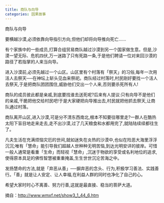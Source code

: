 ```yaml
---
title: 商队与向导
categories: 因果故事
---
```


	   
商队与向导

要横越沙漠,必须依靠向导指引方向,但他们却将向导推向死亡……

有个家族中的一些成员,打算合组贸易商队越过沙漠到另一个国家做生意。但是,沙漠一望无际、危机四伏,万一迷路了只有死路一条,于是他们聘请一位对来回沙漠的路径了若指掌的人来当向导。

进入沙漠前,必须先越过一个山区。山区里有个村落有「祭天」的习俗,每年一次用活人去祭天──在神坛上斩头见血来祭祀。商队经过村落时,村民刚好要找一个活人去祭天,于是把商队团团围住,威胁他们交出一个人来,否则要杀死所有人!

商队的成员彼此都是亲戚,到底要找谁去送死呢?后来有人提议:只有向导不是他们的亲戚,干脆把他交给村民吧!于是大家硬把向导推出去,村民就把他抓去祭天,让商队通过村落。

商队离开山区,进入沙漠,可是分不清东西南北,根本不知要往哪里走?一群人在酷热太阳下盲目地走来走去,走不出沙漠,过了几天粮食和水都用完了,就陆陆续续都往生了。

凡夫生活在充满烦恼灾厄的世间,就如迷失在炎热的沙漠中,也似在险恶大海里浮浮沉沉;唯有「慧命」能引导我们超越人世种种无明苦恼,到达光明安详的彼岸。可惜一般人通常是看重「生命」而轻视「慧命」,沉迷于物欲的享受或名利地位的追求,使得原本具足的佛性智慧被重重掩盖,生生世世沉沦苦海之中。

发扬慧命的方法,就是「弃恶从善」──摒弃恶的念头、行为,积极学习善法、实践善行。「善」就是让人安定、让人幸福,在利益人群的同时也净化了自己的心。

希望大家时时心不离善、努力行善,这就是最直接、稳当的菩萨大道。

摘自：http://www.wmxf.net/show3_1_44_6.htm
